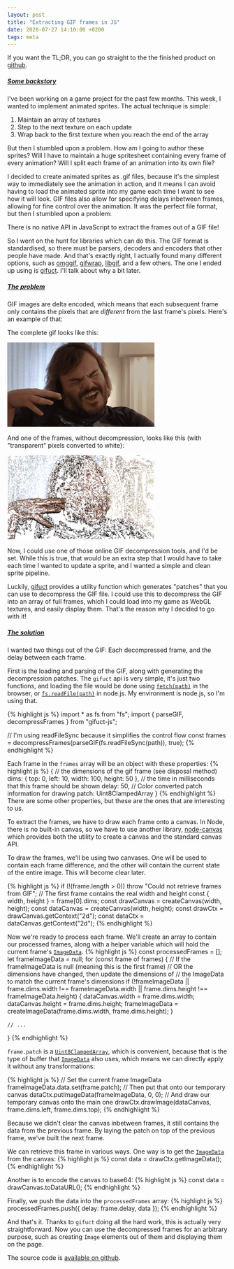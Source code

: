 ```yaml
---
layout: post
title: "Extracting GIF frames in JS"
date: 2020-07-27 14:10:00 +0200
tags: meta
---
```


If you want the TL;DR, you can go straight to the the finished product on [github](https://github.com/jprochazk/sprite-utils/blob/master/src/gif.ts).

##### <a name="backstory" href="#backstory">Some backstory</a>

I've been working on a game project for the past few months. This week, I wanted to implement animated sprites. The actual technique is simple:

1. Maintain an array of textures
2. Step to the next texture on each update
3. Wrap back to the first texture when you reach the end of the array

But then I stumbled upon a problem. How am I going to author these sprites? Will I have to maintain a huge spritesheet containing every frame of every animation? Will I split each frame of an animation into its own file?

I decided to create animated sprites as .gif files, because it's the simplest way to immediately see the animation in action, and it means I can avoid having to load the animated sprite into my game each time I want to see how it will look. GIF files also allow for specifying delays inbetween frames, allowing for fine control over the animation. It was the perfect file format, but then I stumbled upon a problem:

There is no native API in JavaScript to extract the frames out of a GIF file!

So I went on the hunt for libraries which can do this. The GIF format is standardised, so there must be parsers, decoders and encoders that other people have made. And that's exactly right, I actually found many different options, such as [omggif](https://github.com/deanm/omggif), [gifwrap](https://github.com/jtlapp/gifwrap), [libgif](https://github.com/buzzfeed/libgif-js), and a few others. The one I ended up using is [gifuct](https://github.com/matt-way/gifuct-js). I'll talk about why a bit later.

##### <a name="problem" href="#problem">The problem</a>

GIF images are delta encoded, which means that each subsequent frame only contains the pixels that are _different_ from the last frame's pixels. Here's an example of that:

The complete gif looks like this:

![jblack-0]

And one of the frames, without decompression, looks like this (with "transparent" pixels converted to white):

![jblack-1]

Now, I could use one of those online GIF decompression tools, and I'd be set. While this is true, that would be an extra step that I would have to take each time I wanted to update a sprite, and I wanted a simple and clean sprite pipeline.

Luckily, [gifuct](https://github.com/matt-way/gifuct-js) provides a utility function which generates "patches" that you can use to decompress the GIF file. I could use this to decompress the GIF into an array of full frames, which I could load into my game as WebGL textures, and easily display them. That's the reason why I decided to go with it!

##### <a name="solution" href="#solution">The solution</a>

I wanted two things out of the GIF: Each decompressed frame, and the delay between each frame.

First is the loading and parsing of the GIF, along with generating the decompression patches. The `gifuct` api is very simple, it's just two functions, and loading the file would be done using [`fetch(path)`](https://developer.mozilla.org/en-US/docs/Web/API/Fetch_API) in the browser, or [`fs.readFile(path)`](https://nodejs.org/api/fs.html#fs_fs_readfile_path_options_callback) in node.js. My environment is node.js, so I'm using that.

{% highlight js %}
import \* as fs from "fs";
import { parseGIF, decompressFrames } from "gifuct-js";

// I'm using readFileSync because it simplifies the control flow
const frames = decompressFrames(parseGIF(fs.readFileSync(path)), true);
{% endhighlight %}

Each frame in the `frames` array will be an object with these properties:
{% highlight js %}
{
// the dimensions of the gif frame (see disposal method)
dims: {
top: 0,
left: 10,
width: 100,
height: 50
},
// the time in milliseconds that this frame should be shown
delay: 50,
// Color converted patch information for drawing
patch: Uint8ClampedArray
}
{% endhighlight %}
There are some other properties, but these are the ones that are interesting to us.

To extract the frames, we have to draw each frame onto a canvas. In Node, there is no built-in canvas, so we have to use another library, [node-canvas](https://github.com/Automattic/node-canvas) which provides both the utility to create a canvas and the standard canvas API.

To draw the frames, we'll be using two canvases. One will be used to contain each frame difference, and the other will contain the current state of the entire image. This will become clear later.

{% highlight js %}
if (!(frame.length > 0)) throw "Could not retrieve frames from GIF";
// The first frame contains the real width and height
const { width, height } = frame[0].dims;
const drawCanvas = createCanvas(width, height);
const dataCanvas = createCanvas(width, height);
const drawCtx = drawCanvas.getContext("2d");
const dataCtx = dataCanvas.getContext("2d");
{% endhighlight %}

Now we're ready to process each frame. We'll create an array to contain our processed frames, along with a helper variable which will hold the current frame's [`ImageData`](https://developer.mozilla.org/en-US/docs/Web/API/ImageData).
{% highlight js %}
const processedFrames = [];
let frameImageData = null;
for (const frame of frames) {
// If the frameImageData is null (meaning this is the first frame)
// OR the dimensions have changed, then update the dimensions of
// the ImageData to match the current frame's dimensions
if (!frameImageData ||
frame.dims.width !== frameImageData.width ||
frame.dims.height !== frameImageData.height) {
dataCanvas.width = frame.dims.width;
dataCanvas.height = frame.dims.height;
frameImageData = createImageData(frame.dims.width, frame.dims.height);
}

    // ...

}
{% endhighlight %}

`frame.patch` is a [`Uint8ClampedArray`](https://developer.mozilla.org/en-US/docs/Web/JavaScript/Reference/Global_Objects/Uint8ClampedArray), which is convenient, because that is the type of buffer that [`ImageData`](https://developer.mozilla.org/en-US/docs/Web/API/ImageData) also uses, which means we can directly apply it without any transformations:

{% highlight js %}
// Set the current frame ImageData
frameImageData.data.set(frame.patch);
// Then put that onto our temporary canvas
dataCtx.putImageData(frameImageData, 0, 0);
// And draw our temporary canvas onto the main one
drawCtx.drawImage(dataCanvas, frame.dims.left, frame.dims.top);
{% endhighlight %}

Because we didn't clear the canvas inbetween frames, it still contains the data from the previous frame. By laying the patch on top of the previous frame, we've built the next frame.

We can retrieve this frame in various ways. One way is to get the [`ImageData`](https://developer.mozilla.org/en-US/docs/Web/API/ImageData) from the canvas:
{% highlight js %}
const data = drawCtx.getImageData();
{% endhighlight %}

Another is to encode the canvas to base64:
{% highlight js %}
const data = drawCanvas.toDataURL();
{% endhighlight %}

Finally, we push the data into the `processedFrames` array:
{% highlight js %}
processedFrames.push({ delay: frame.delay, data });
{% endhighlight %}

And that's it. Thanks to `gifuct` doing all the hard work, this is actually very straightforward. Now you can use the decompressed frames for an arbitrary purpose, such as creating `Image` elements out of them and displaying them on the page.

The source code is [available on github](https://github.com/jprochazk/sprite-utils/blob/master/src/gif.ts).

[jblack-0]: /assets/img/posts/jblack.gif
[jblack-1]: /assets/img/posts/jblack-incomplete.png
